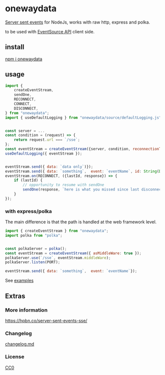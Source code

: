 # onewaydata

[Server sent events](https://html.spec.whatwg.org/multipage/server-sent-events.html#server-sent-events) for NodeJs, works with raw http, express and polka.

to be used with [EventSource API](https://developer.mozilla.org/en-US/docs/Web/API/EventSource/EventSource) client side.



## install

[npm i onewaydata](https://https://www.npmjs.com/package/onewaydata)

## usage

```js
import { 
    createEventStream,
    sendOne,
    RECONNECT,
    CONNECT,
    DISCONNECT,
} from "onewaydata";
import { useDefaultLogging } from "onewaydata/source/defaultLogging.js";


const server = ...
const condition = (request) => {
    return request.url === `/sse`;
};
const eventStream = createEventStream({server, condition, reconnectionTime: 5000 });
useDefaultLogging({ eventStream });


eventStream.send({ data: `data only`)});
eventStream.send({ data: `something`,  event: `eventName`, id: String(Date.now())});
eventStream.on(RECONNECT, ({lastId, response}) => {
    if (lastId) {
        // opportunity to resume with sendOne
        sendOne(response, `here is what you missed since last disconnection`);
    }
});
```

### with express/polka

The main difference is that the path is handled at the web framework level.

```js
import { createEventStream } from "onewaydata";
import polka from "polka";


const polkaServer = polka();
const eventStream = createEventStream({ asMiddleWare: true });
polkaServer.use(`/sse`, eventStream.middleWare);
polkaServer.listen(PORT);

eventStream.send({ data: `something`,  event: `eventName`});
```

See [examples](./examples)


## Extras

### More information

https://hpbn.co/server-sent-events-sse/


### Changelog

[changelog.md](./changelog.md)

### License

[CC0](./license.txt)
